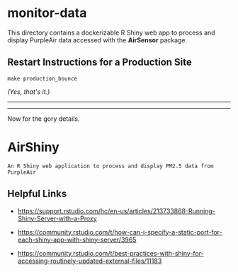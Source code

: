 # monitor-data #

This directory contains a dockerizable R Shiny web app to process and display
PurpleAir data accessed with the **AirSensor** package.

## Restart Instructions for a Production Site

```make production_bounce```

*(Yes, that's it.)*

***
***

Now for the gory details.

# AirShiny

`An R Shiny web application to process and display PM2.5 data from PurpleAir`

## Helpful Links

* https://support.rstudio.com/hc/en-us/articles/213733868-Running-Shiny-Server-with-a-Proxy

* https://community.rstudio.com/t/how-can-i-specify-a-static-port-for-each-shiny-app-with-shiny-server/3965

* https://community.rstudio.com/t/best-practices-with-shiny-for-accessing-routinely-updated-external-files/11183

